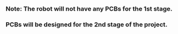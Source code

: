 ### Note: The robot will not have any PCBs for the 1st stage.
### PCBs will be designed for the 2nd stage of the project.
